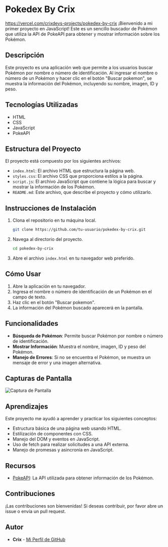 # Pokedex By Crix
https://vercel.com/crixdevs-projects/pokedex-by-crix
¡Bienvenido a mi primer proyecto en JavaScript! Este es un sencillo buscador de Pokémon que utiliza la API de PokeAPI para obtener y mostrar información sobre los Pokémon.

## Descripción

Este proyecto es una aplicación web que permite a los usuarios buscar Pokémon por nombre o número de identificación. Al ingresar el nombre o número de un Pokémon y hacer clic en el botón "Buscar pokemon", se muestra la información del Pokémon, incluyendo su nombre, imagen, ID y peso.

## Tecnologías Utilizadas

- HTML
- CSS
- JavaScript
- PokeAPI

## Estructura del Proyecto

El proyecto está compuesto por los siguientes archivos:

- `index.html`: El archivo HTML que estructura la página web.
- `styles.css`: El archivo CSS que proporciona estilos a la página.
- `script.js`: El archivo JavaScript que contiene la lógica para buscar y mostrar la información de los Pokémon.
- `README.md`: Este archivo, que describe el proyecto y cómo utilizarlo.

## Instrucciones de Instalación

1. Clona el repositorio en tu máquina local.
    ```bash
    git clone https://github.com/tu-usuario/pokedex-by-crix.git
    ```

2. Navega al directorio del proyecto.
    ```bash
    cd pokedex-by-crix
    ```

3. Abre el archivo `index.html` en tu navegador web preferido.

## Cómo Usar

1. Abre la aplicación en tu navegador.
2. Ingresa el nombre o número de identificación de un Pokémon en el campo de texto.
3. Haz clic en el botón "Buscar pokemon".
4. La información del Pokémon buscado aparecerá en la pantalla.

## Funcionalidades

- **Búsqueda de Pokémon**: Permite buscar Pokémon por nombre o número de identificación.
- **Mostrar Información**: Muestra el nombre, imagen, ID y peso del Pokémon.
- **Manejo de Errores**: Si no se encuentra el Pokémon, se muestra un mensaje de error y una imagen alternativa.

## Capturas de Pantalla

![Captura de Pantalla](ruta/a/tu/captura-de-pantalla.png)

## Aprendizajes

Este proyecto me ayudó a aprender y practicar los siguientes conceptos:

- Estructura básica de una página web usando HTML.
- Estilización de componentes con CSS.
- Manejo del DOM y eventos en JavaScript.
- Uso de fetch para realizar solicitudes a una API externa.
- Manejo de promesas y asincronía en JavaScript.

## Recursos

- [PokeAPI](https://pokeapi.co/): La API utilizada para obtener información de los Pokémon.

## Contribuciones

¡Las contribuciones son bienvenidas! Si deseas contribuir, por favor abre un issue o envía un pull request.

## Autor

- **Crix** - [Mi Perfil de GitHub](https://github.com/CrixDev)
